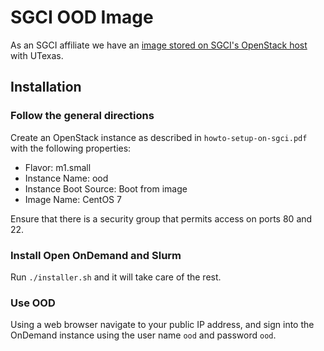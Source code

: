# SGCI OOD Image

As an SGCI affiliate we have an [image stored on SGCI's OpenStack host](https://rodeo.tacc.utexas.edu/dashboard/project/instances/) with UTexas.

## Installation

### Follow the general directions

Create an OpenStack instance as described in `howto-setup-on-sgci.pdf` with the following properties:

- Flavor: m1.small
- Instance Name: ood
- Instance Boot Source: Boot from image
- Image Name: CentOS 7

Ensure that there is a security group that permits access on ports 80 and 22.

### Install Open OnDemand and Slurm

Run `./installer.sh` and it will take care of the rest.

### Use OOD

Using a web browser navigate to your public IP address, and sign into the OnDemand instance using the user name `ood` and password `ood`.
